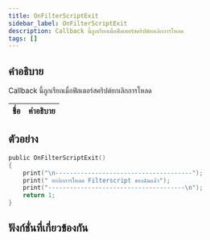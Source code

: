 ```yaml
---
title: OnFilterScriptExit
sidebar_label: OnFilterScriptExit
description: Callback นี้ถูกเรียกเมื่อฟิลเตอร์สคริปต์ยกเลิกการโหลด
tags: []
---
```


## คำอธิบาย

Callback นี้ถูกเรียกเมื่อฟิลเตอร์สคริปต์ยกเลิกการโหลด

| ชื่อ | คำอธิบาย |
| ---- | -------- |


## ตัวอย่าง

```c
public OnFilterScriptExit()
{
    print("\n--------------------------------------");
    print(" ยกลิกการโหลด Filterscript ของฉันแล้ว");
    print("--------------------------------------\n");
    return 1;
}
```

## ฟังก์ชั่นที่เกี่ยวข้องกัน

